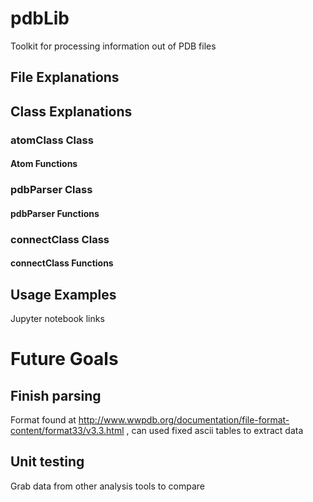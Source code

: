 # pdbLib
Toolkit for processing information out of PDB files

## File Explanations
 
## Class Explanations
### atomClass Class
#### Atom Functions
### pdbParser Class
#### pdbParser Functions
### connectClass Class
#### connectClass Functions

## Usage Examples 
Jupyter notebook links

# Future Goals 
## Finish parsing 
Format found at http://www.wwpdb.org/documentation/file-format-content/format33/v3.3.html , can used fixed ascii tables to extract data
## Unit testing 
Grab data from other analysis tools to compare
